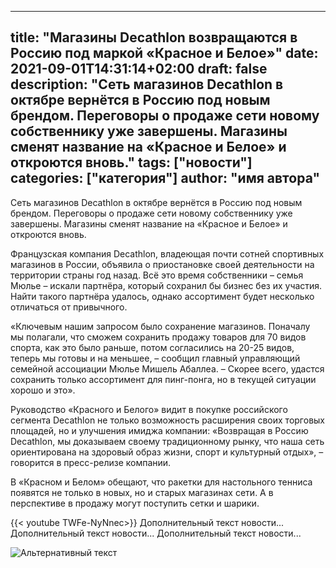 
---
title: "Магазины Decathlon возвращаются в Россию под маркой «Красное и Белое»"
date: 2021-09-01T14:31:14+02:00
draft: false
description: "Сеть магазинов Decathlon в октябре вернётся в Россию под новым брендом. Переговоры о продаже сети новому собственнику уже завершены. Магазины сменят название на «Красное и Белое» и откроются вновь."
tags: ["новости"]
categories: ["категория"]
author: "имя автора"
---

Сеть магазинов Decathlon в октябре вернётся в Россию под новым брендом. Переговоры о продаже сети новому собственнику уже завершены. Магазины сменят название на «Красное и Белое» и откроются вновь.

<!--more-->

Французская компания Decathlon, владеющая почти сотней спортивных магазинов в России, объявила о приостановке своей деятельности на территории страны год назад. Всё это время собственники – семья Мюлье – искали партнёра, который сохранил бы бизнес без их участия. Найти такого партнёра удалось, однако ассортимент будет несколько отличаться от привычного.

«Ключевым нашим запросом было сохранение магазинов. Поначалу мы полагали, что сможем сохранить продажу товаров для 70 видов спорта, как это было раньше, потом согласились на 20-25 видов, теперь мы готовы и на меньшее, – сообщил главный управляющий семейной ассоциации Мюлье Мишель Абаллеа. – Скорее всего, удастся сохранить только ассортимент для пинг-понга, но в текущей ситуации хорошо и это».

Руководство «Красного и Белого» видит в покупке российского сегмента Decathlon не только возможность расширения своих торговых площадей, но и улучшения имиджа компании: «Возвращая в Россию Decathlon, мы доказываем своему традиционному рынку, что наша сеть ориентирована на здоровый образ жизни, спорт и культурный отдых», – говорится в пресс-релизе компании.

В «Красном и Белом» обещают, что ракетки для настольного тенниса появятся не только в новых, но и старых магазинах сети. А в перспективе в продажу могут поступить сетки и шарики.

{{< youtube TWFe-NyNnec>}}
Дополнительный текст новости...
Дополнительный текст новости...
Дополнительный текст новости...

![Альтернативный текст](/landscape.jpg "Заголовок изображения")
